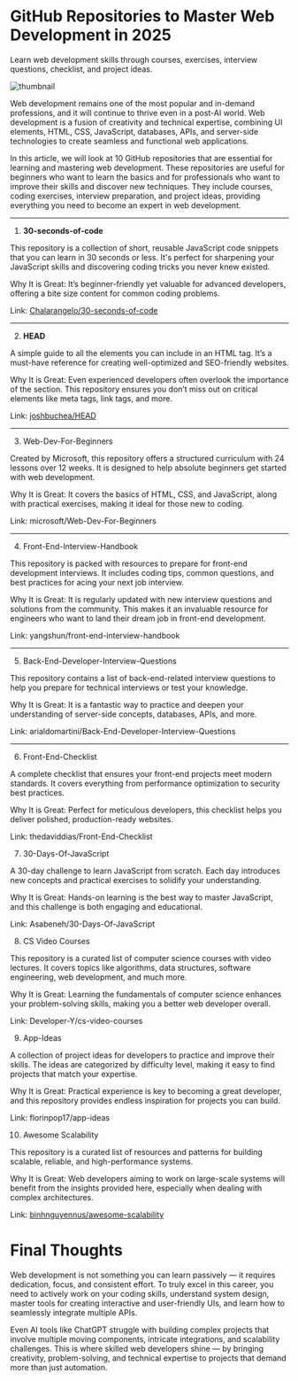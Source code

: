 # GitHub Repositories to Master Web Development in 2025

Learn web development skills through courses, exercises, interview questions, checklist, and project ideas.

![thumbnail](https://www.kdnuggets.com/wp-content/uploads/awan_10_github_repositories_master_web_development_2025_1.png) 

Web development remains one of the most popular and in-demand professions, and it will continue to thrive even in a post-AI world. Web development is a fusion of creativity and technical expertise, combining UI elements, HTML, CSS, JavaScript, databases, APIs, and server-side technologies to create seamless and functional web applications.

In this article, we will look at 10 GitHub repositories that are essential for learning and mastering web development. These repositories are useful for beginners who want to learn the basics and for professionals who want to improve their skills and discover new techniques. They include courses, coding exercises, interview preparation, and project ideas, providing everything you need to become an expert in web development.

---

1. <b>30-seconds-of-code</b>

This repository is a collection of short, reusable JavaScript code snippets that you can learn in 30 seconds or less. It's perfect for sharpening your JavaScript skills and discovering coding tricks you never knew existed.

Why It is Great: It’s beginner-friendly yet valuable for advanced developers, offering a bite size content for common coding problems.

Link: [Chalarangelo/30-seconds-of-code](https://github.com/Chalarangelo/30-seconds-of-code)

---

2. <b>HEAD</b>

A simple guide to all the elements you can include in an HTML <head> tag. It’s a must-have reference for creating well-optimized and SEO-friendly websites.

Why It is Great:  Even experienced developers often overlook the importance of the <head> section. This repository ensures you don’t miss out on critical elements like meta tags, link tags, and more.

Link: [joshbuchea/HEAD](https://github.com/joshbuchea/HEAD)

---

3. Web-Dev-For-Beginners
 

Created by Microsoft, this repository offers a structured curriculum with 24 lessons over 12 weeks. It is designed to help absolute beginners get started with web development.

Why It is Great:  It covers the basics of HTML, CSS, and JavaScript, along with practical exercises, making it ideal for those new to coding.

Link: microsoft/Web-Dev-For-Beginners

---

4. Front-End-Interview-Handbook

This repository is packed with resources to prepare for front-end development interviews. It includes coding tips, common questions, and best practices for acing your next job interview.

Why It is Great:  It is regularly updated with new interview questions and solutions from the community. This makes it an invaluable resource for engineers who want to land their dream job in front-end development.

Link: yangshun/front-end-interview-handbook

---

5. Back-End-Developer-Interview-Questions
 

This repository contains a list of back-end-related interview questions to help you prepare for technical interviews or test your knowledge.

Why It is Great:  It is a fantastic way to practice and deepen your understanding of server-side concepts, databases, APIs, and more.

Link: arialdomartini/Back-End-Developer-Interview-Questions

---

6. Front-End-Checklist
 

A complete checklist that ensures your front-end projects meet modern standards. It covers everything from performance optimization to security best practices.

Why It is Great:  Perfect for meticulous developers, this checklist helps you deliver polished, production-ready websites.

Link: thedaviddias/Front-End-Checklist

7. 30-Days-Of-JavaScript
 

A 30-day challenge to learn JavaScript from scratch. Each day introduces new concepts and practical exercises to solidify your understanding.

Why It is Great:  Hands-on learning is the best way to master JavaScript, and this challenge is both engaging and educational.

Link: Asabeneh/30-Days-Of-JavaScript

8. CS Video Courses

This repository is a curated list of computer science courses with video lectures. It covers topics like algorithms, data structures, software engineering, web development, and much more.

Why It is Great:  Learning the fundamentals of computer science enhances your problem-solving skills, making you a better web developer overall.

Link: Developer-Y/cs-video-courses

9. App-Ideas

A collection of project ideas for developers to practice and improve their skills. The ideas are categorized by difficulty level, making it easy to find projects that match your expertise.

Why It is Great:  Practical experience is key to becoming a great developer, and this repository provides endless inspiration for projects you can build.

Link: florinpop17/app-ideas

10. Awesome Scalability
 

This repository is a curated list of resources and patterns for building scalable, reliable, and high-performance systems.

Why It is Great:  Web developers aiming to work on large-scale systems will benefit from the insights provided here, especially when dealing with complex architectures.

Link: [binhnguyennus/awesome-scalability](https://github.com/binhnguyennus/awesome-scalability)


# Final Thoughts

Web development is not something you can learn passively — it requires dedication, focus, and consistent effort. To truly excel in this career, you need to actively work on your coding skills, understand system design, master tools for creating interactive and user-friendly UIs, and learn how to seamlessly integrate multiple APIs.

Even AI tools like ChatGPT struggle with building complex projects that involve multiple moving components, intricate integrations, and scalability challenges. This is where skilled web developers shine — by bringing creativity, problem-solving, and technical expertise to projects that demand more than just automation.
 
